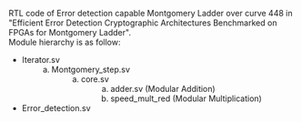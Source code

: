 RTL code of Error detection capable Montgomery Ladder over curve 448 in "Efficient Error Detection Cryptographic Architectures Benchmarked on FPGAs for Montgomery Ladder".<br>
Module hierarchy is as follow: 
<ul>
 <li>Iterator.sv
 <ul style="list-style-type: lower-alpha; padding-bottom: 0;">
  <li style="margin-left:2em">Montgomery_step.sv
     <ul style="list-style-type: lower-alpha; padding-bottom: 0;">
  <li style="margin-left:2em">core.sv
  <ul style="list-style-type: lower-alpha; padding-bottom: 0;">
  <li style="margin-left:2em">adder.sv (Modular Addition)</li>
    <li style="margin-left:2em">speed_mult_red (Modular Multiplication)</li>
  </li>
 </ul>
  </li>
 </ul>
 </li>
</ul>
<li>Error_detection.sv</li>
</ul>


